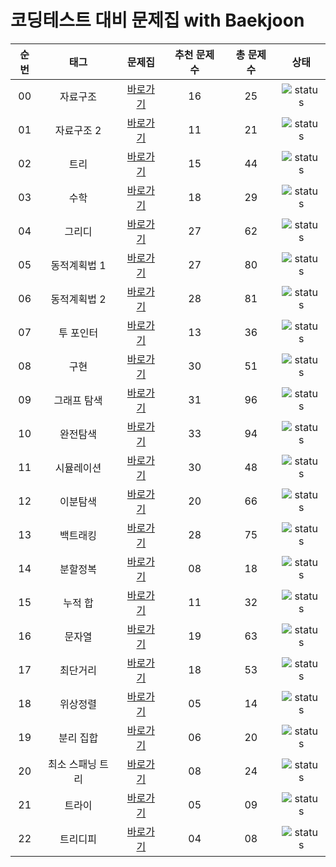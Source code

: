 # 코딩테스트 대비 문제집 with Baekjoon

| 순번 | 태그                | 문제집    | 추천 문제 수 | 총 문제 수 |  상태             |
| :--: | :-----------------: | :------:  | :---------:  | :------: |:---------------:|
| 00 | 자료구조 | [바로가기](./자료구조) | 16 | 25 | ![status][ToDo] |
| 01 | 자료구조 2 | [바로가기](./자료구조2) | 11 | 21 | ![status][ToDo] |
| 02 | 트리 | [바로가기](./트리) | 15 | 44 | ![status][ToDo] |
| 03 | 수학 | [바로가기](./수학) | 18 | 29 | ![status][ToDo] |
| 04 | 그리디 | [바로가기](./그리디) | 27 | 62 | ![status][Done] |
| 05 | 동적계획법 1 | [바로가기](./DP1) | 27 | 80 | ![status][Done] |
| 06 | 동적계획법 2 | [바로가기](./DP2) | 28 | 81 | ![status][ToDo] |
| 07 | 투 포인터 | [바로가기](./투포인터) | 13 | 36 | ![status][ToDo] |
| 08 | 구현 | [바로가기](./구현) | 30 | 51 | ![status][ToDo] |
| 09 | 그래프 탐색 | [바로가기](./그래프탐색) | 31 | 96 | ![status][Done] |
| 10 | 완전탐색 | [바로가기](./브루트포스) | 33 | 94 | ![status][ToDo] |
| 11 | 시뮬레이션 | [바로가기](./시뮬레이션) | 30 | 48 | ![status][ToDo] |
| 12 | 이분탐색 | [바로가기](./이분탐색) | 20 | 66 | ![status][Done] |
| 13 | 백트래킹 | [바로가기](./백트래킹) | 28 | 75 | ![status][ToDo] |
| 14 | 분할정복 | [바로가기](./분할정복) | 08 | 18 | ![status][Done] |
| 15 | 누적 합 | [바로가기](./누적합) | 11 | 32 | ![status][Doing] |
| 16 | 문자열 | [바로가기](./문자열) | 19 | 63 | ![status][ToDo] |
| 17 | 최단거리 | [바로가기](./최단거리) | 18 | 53 | ![status][Doing] |
| 18 | 위상정렬 | [바로가기](./위상정렬) | 05 | 14 | ![status][ToDo] |
| 19 | 분리 집합 | [바로가기](./분리집합) | 06 | 20 | ![status][ToDo] |
| 20 | 최소 스패닝 트리 | [바로가기](./MST) | 08 | 24 | ![status][ToDo] |
| 21 | 트라이 | [바로가기](./트라이) | 05 | 09 | ![status][ToDo] |
| 22 | 트리디피 | [바로가기](./DP트리) | 04 | 08 | ![status][ToDo] |
 
 

[TODO]: https://img.shields.io/badge/-TODO-DFFD26
[DOING]: https://img.shields.io/badge/-DOING-31AE0F
[DONE]: https://img.shields.io/badge/-DONE-0885CC

